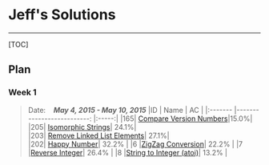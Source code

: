 # Jeff's Solutions
***
[TOC]
## Plan
### Week 1 
> Date:&nbsp;&nbsp;&nbsp; ***May 4, 2015 - May 10, 2015***
|ID       |  Name                      |   AC |
|:------- |--------------------------: |:-----:|
|165|	[Compare Version Numbers][165]|15.0%|
|205|	[Isomorphic Strings][205]|	24.1%|	
|203|	[Remove Linked List Elements][203]|	27.1%|	
|202|	[Happy Number][202]|	32.2%	|
|6	|[ZigZag Conversion][6]|	22.2%	|
|7	|[Reverse Integer][7]|	26.4%	|
|8	|[String to Integer (atoi)][8]|	13.2%	|

[165]:https://leetcode.com/problems/compare-version-numbers/
[205]:https://leetcode.com/problems/isomorphic-strings/
[203]:https://leetcode.com/problems/remove-linked-list-elements/
[202]:https://leetcode.com/problems/happy-number/
[6]:https://leetcode.com/problems/zigzag-conversion/
[7]:https://leetcode.com/problems/reverse-integer/
[8]:https://leetcode.com/problems/string-to-integer-atoi/

